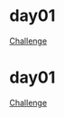 # day01

[Challenge](https://adventofcode.com/2023/day/01)
# day01

[Challenge](https://adventofcode.com/2023/day/01)

